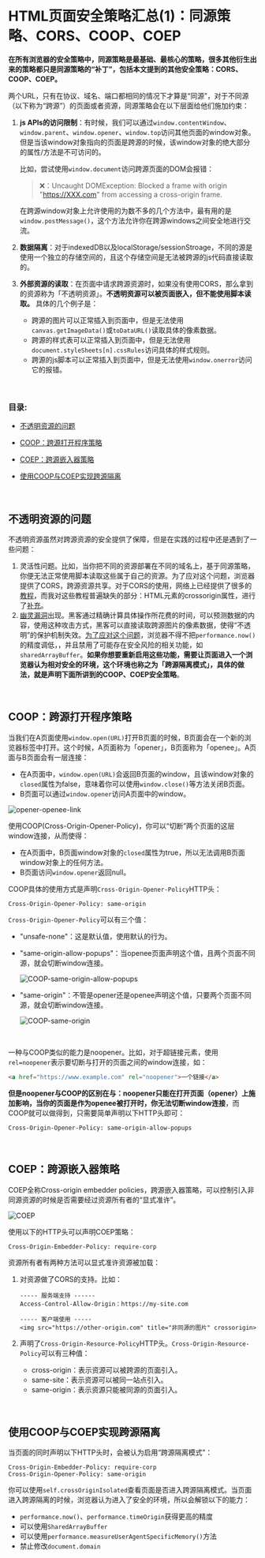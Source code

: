 # HTML页面安全策略汇总(1)：同源策略、CORS、COOP、COEP

**在所有浏览器的安全策略中，同源策略是最基础、最核心的策略，很多其他衍生出来的策略都只是同源策略的“补丁”，包括本文提到的其他安全策略：CORS、COOP、COEP。** 

两个URL，只有在协议、域名、端口都相同的情况下才算是“同源”，对于不同源（以下称为“跨源”）的页面或者资源，同源策略会在以下层面给他们施加约束：

1. **js APIs的访问限制**：有时候，我们可以通过`window.contentWindow`、`window.parent`、`window.opener`、`window.top`访问其他页面的window对象。但是当该window对象指向的页面是跨源的时候，该window对象的绝大部分的属性/方法是不可访问的。

   比如，尝试使用`window.document`访问跨源页面的DOM会报错：

   > ❌：Uncaught DOMException: Blocked a frame with origin "https://XXX.com" from accessing a cross-origin frame.

   在跨源window对象上允许使用的为数不多的几个方法中，最有用的是`window.postMessage()`，这个方法允许你在跨源windows之间安全地进行交流。

2. **数据隔离**：对于indexedDB以及localStorage/sessionStroage，不同的源是使用一个独立的存储空间的，且这个存储空间是无法被跨源的js代码直接读取的。

3. **外部资源的读取**：在页面中请求跨源资源时，如果没有使用CORS，那么拿到的资源称为「不透明资源」。**不透明资源可以被页面嵌入，但不能使用脚本读取。** 具体的几个例子是：

   - 跨源的图片可以正常插入到页面中，但是无法使用`canvas.getImageData()`或`toDataURL()`读取具体的像素数据。
   - 跨源的样式表可以正常插入到页面中，但是无法使用`document.styleSheets[n].cssRules`访问具体的样式规则。
   - 跨源的js脚本可以正常插入到页面中，但是无法使用`window.onerror`访问它的报错。


<br/>


### 目录:

- [不透明资源的问题](#不透明资源的问题)

- [COOP：跨源打开程序策略](#coop跨源打开程序策略)

- [COEP：跨源嵌入器策略](#coep跨源嵌入器策略)

- [使用COOP与COEP实现跨源隔离](#使用coop与coep实现跨源隔离)
<br/>


## 不透明资源的问题

不透明资源虽然对跨源资源的安全提供了保障，但是在实践的过程中还是遇到了一些问题：

1. 灵活性问题。比如，当你把不同的资源部署在不同的域名上，基于同源策略，你便无法正常使用脚本读取这些属于自己的资源。为了应对这个问题，浏览器提供了CORS，跨源资源共享。对于CORS的使用，网络上已经提供了很多的[教程](https://developer.mozilla.org/en-US/docs/Web/HTTP/CORS)，而我对这些教程普遍缺失的部分：HTML元素的crossorigin属性，进行了[补充](./2.5.md)。
2. [幽灵漏洞](https://zh.m.wikipedia.org/zh-hant/%E5%B9%BD%E7%81%B5%E6%BC%8F%E6%B4%9E)出现。黑客通过精确计算具体操作所花费的时间，可以预测数据的内容，使用这种攻击方式，黑客可以直接读取跨源图片的像素数据，使得“不透明”的保护机制失效。[为了应对这个问题](https://www.mozilla.org/en-US/security/advisories/mfsa2018-01/)，浏览器不得不把`performance.now()`的精度调低，，并且禁用了可能存在安全风险的相关功能，如`sharedArrayBuffer`。**如果你想要重新启用这些功能，需要让页面进入一个浏览器认为相对安全的环境，这个环境也称之为「跨源隔离模式」，具体的做法，就是声明下面所讲到的COOP、COEP安全策略**。


<br/>


## COOP：跨源打开程序策略

当我们在A页面使用`window.open(URL)`打开B页面的时候，B页面会在一个新的浏览器标签中打开。这个时候，A页面称为「opener」，B页面称为「openee」。A页面与B页面会有一层连接：

- 在A页面中，`window.open(URL)`会返回B页面的window，且该window对象的`closed`属性为false，意味着你可以使用`window.close()`等方法关闭B页面。
- B页面可以通过`window.opener`访问A页面中的window。

![opener-openee-link](assets/chapter7/opener-openee-link.jpeg)

使用COOP(Cross-Origin-Opener-Policy)，你可以“切断”两个页面的这层window连接，从而使得： 

- 在A页面中，B页面window对象的`closed`属性为true，所以无法调用B页面window对象上的任何方法。
- B页面访问`window.opener`返回null。

COOP具体的使用方式是声明`Cross-Origin-Opener-Policy`HTTP头：

```http
Cross-Origin-Opener-Policy: same-origin
```

`Cross-Origin-Opener-Policy`可以有三个值：

- "unsafe-none"：这是默认值，使用默认的行为。 

- "same-origin-allow-popups"：当openee页面声明这个值，且两个页面不同源，就会切断window连接。

  ![COOP-same-origin-allow-popups](assets/chapter7/COOP-same-origin-allow-popups.jpeg)

- "same-origin"：不管是opener还是openee声明这个值，只要两个页面不同源，就会切断window连接。

  ![COOP-same-origin](assets/chapter7/COOP-same-origin.jpeg)

<br />

一种与COOP类似的能力是noopener。比如，对于超链接元素，使用`rel=noopener`表示要切断与打开的页面之间的window连接，如：

```html
<a href="https://www.example.com" rel="noopener">一个链接</a>
```

**但是noopener与COOP的区别在与：noopener只能在打开页面（opener）上施加影响，当你的页面是作为openee被打开时，你无法切断window连接**，而COOP就可以做得到，只需要简单声明以下HTTP头即可：

```http
Cross-Origin-Opener-Policy: same-origin-allow-popups
```


<br/>


## COEP：跨源嵌入器策略

COEP全称Cross-origin embedder policies，跨源嵌入器策略，可以控制引入非同源资源的时候是否需要经过资源所有者的“显式准许”。

![COEP](assets/chapter7/COEP.jpeg)

使用以下的HTTP头可以声明COEP策略：

```http
Cross-Origin-Embedder-Policy: require-corp
```

资源所有者有两种方法可以显式准许资源被加载：

1. 对资源做了CORS的支持。比如：

   ```
   ----- 服务端支持 ------
   Access-Control-Allow-Origin：https://my-site.com
   
   ----- 客户端使用 -----
   <img src="https://other-origin.com" title="非同源的图片" crossorigin>
   ```

2. 声明了`Cross-Origin-Resource-Policy`HTTP头。`Cross-Origin-Resource-Policy`可以有三种值：

   - cross-origin：表示资源可以被跨源的页面引入。
   - same-site：表示资源可以被同一站点引入。
   - same-origin：表示资源只能被同源的页面引入。


<br/>


## 使用COOP与COEP实现跨源隔离

当页面的同时声明以下HTTP头时，会被认为启用“跨源隔离模式”：

```http
Cross-Origin-Embedder-Policy: require-corp
Cross-Origin-Opener-Policy: same-origin
```

你可以使用`self.crossOriginIsolated`查看页面是否进入跨源隔离模式。当页面进入跨源隔离的时候，浏览器认为进入了安全的环境，所以会解锁以下的能力：

- `performance.now()`、`performance.timeOrigin`获得更高的精度
- 可以使用`SharedArrayBuffer`
- 可以使用`performance.measureUserAgentSpecificMemory()`方法
- 禁止修改`document.domain`

